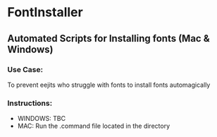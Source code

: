 # FontInstaller
## Automated Scripts for Installing fonts (Mac & Windows)

### Use Case: 
To prevent eejits who struggle with fonts to install fonts automagically

### Instructions:
- WINDOWS: TBC
- MAC: Run the .command file located in the directory